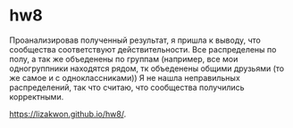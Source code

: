 # hw8


Проанализировав полученный результат, я пришла к выводу, что сообщества соответствуют действительности. Все распределены по полу, а так же объеденены по группам (например, все мои одногруппники находятся рядом, тк объеденены общими друзьями (то же самое и с одноклассниками)) Я не нашла неправильных распределений, так что считаю, что сообщества получились корректными. 

 https://lizakwon.github.io/hw8/.
